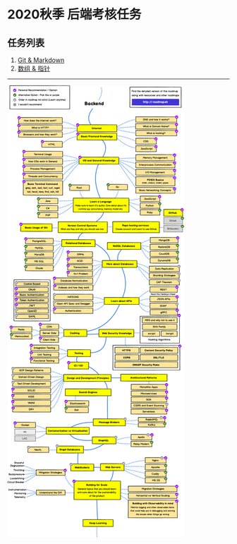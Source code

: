 # 2020秋季 后端考核任务

## 任务列表

1. [Git & Markdown](./task_01/README.md)
2. [数组 & 指针](./task_02/README.md)

---

![](./backend.png)
